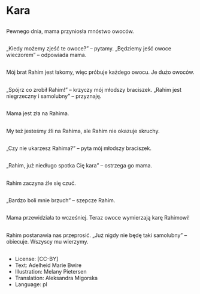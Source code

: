 # Kara

##
Pewnego dnia, mama przyniosła mnóstwo owoców.

##
„Kiedy możemy zjeść te owoce?” – pytamy. „Będziemy jeść owoce wieczorem” – odpowiada mama.

##
Mój brat Rahim jest łakomy, więc próbuje każdego owocu. Je dużo owoców.

##
„Spójrz co zrobił Rahim!” – krzyczy mój młodszy braciszek. „Rahim jest niegrzeczny i samolubny” – przyznaję.

##
Mama jest zła na Rahima.

##
My też jesteśmy źli na Rahima, ale Rahim nie okazuje skruchy.

##
„Czy nie ukarzesz Rahima?” – pyta mój młodszy braciszek.

##
„Rahim, już niedługo spotka Cię kara” – ostrzega go mama.

##
Rahim zaczyna źle się czuć.

##
„Bardzo boli mnie brzuch” – szepcze Rahim.

##
Mama przewidziała to wcześniej. Teraz owoce wymierzają karę Rahimowi!

##
Rahim postanawia nas przeprosić. „Już nigdy nie będę taki samolubny” – obiecuje. Wszyscy mu wierzymy.

##
* License: [CC-BY]
* Text: Adelheid Marie Bwire
* Illustration: Melany Pietersen
* Translation: Aleksandra Migorska
* Language: pl
